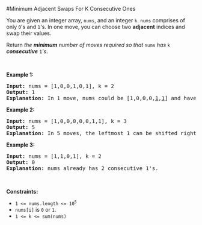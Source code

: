 #Minimum Adjacent Swaps For K Consecutive Ones
<p>You are given an integer array, <code>nums</code>, and an integer <code>k</code>. <code>nums</code> comprises of only <code>0</code>'s and <code>1</code>'s. In one move, you can choose two <strong>adjacent</strong> indices and swap their values.</p>
<p>Return <em>the <strong>minimum</strong> number of moves required so that </em><code>nums</code><em> has </em><code>k</code><em> <strong>consecutive</strong> </em><code>1</code><em>'s</em>.</p>
<p> </p>
<p><strong class="example">Example 1:</strong></p>
<pre><strong>Input:</strong> nums = [1,0,0,1,0,1], k = 2
<strong>Output:</strong> 1
<strong>Explanation:</strong> In 1 move, nums could be [1,0,0,0,<u>1</u>,<u>1</u>] and have 2 consecutive 1's.
</pre>
<p><strong class="example">Example 2:</strong></p>
<pre><strong>Input:</strong> nums = [1,0,0,0,0,0,1,1], k = 3
<strong>Output:</strong> 5
<strong>Explanation:</strong> In 5 moves, the leftmost 1 can be shifted right until nums = [0,0,0,0,0,<u>1</u>,<u>1</u>,<u>1</u>].
</pre>
<p><strong class="example">Example 3:</strong></p>
<pre><strong>Input:</strong> nums = [1,1,0,1], k = 2
<strong>Output:</strong> 0
<strong>Explanation:</strong> nums already has 2 consecutive 1's.
</pre>
<p> </p>
<p><strong>Constraints:</strong></p>
<ul>
<li><code>1 &lt;= nums.length &lt;= 10<sup>5</sup></code></li>
<li><code>nums[i]</code> is <code>0</code> or <code>1</code>.</li>
<li><code>1 &lt;= k &lt;= sum(nums)</code></li>
</ul>
